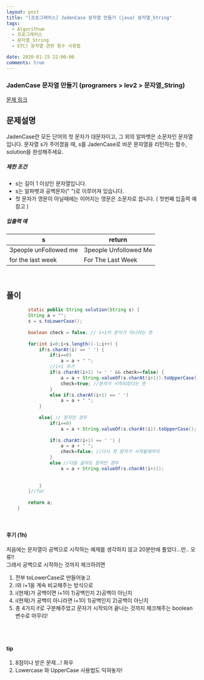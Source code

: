 ```yaml
---
layout: post
title: "[프로그래머스] JadenCase 문자열 만들기 (java) 문자열_String"
tags:
  - Algorithum
  - 프로그래머스
  - 문자열_String
  - ETC) 문자열 관련 함수 사용법

date: 2020-01-15 22:00:00
comments: true
---
```




###  JadenCase 문자열 만들기 (programers > lev2 > 문자열_String)

[문제 링크](https://programmers.co.kr/learn/courses/30/lessons/12951)

## 문제설명

JadenCase란 모든 단어의 첫 문자가 대문자이고, 그 외의 알파벳은 소문자인 문자열입니다. 문자열 s가 주어졌을 때, s를 JadenCase로 바꾼 문자열을 리턴하는 함수, solution을 완성해주세요.

##### 제한 조건

- s는 길이 1 이상인 문자열입니다.
- s는 알파벳과 공백문자(" ")로 이루어져 있습니다.
- 첫 문자가 영문이 아닐때에는 이어지는 영문은 소문자로 씁니다. ( 첫번째 입출력 예 참고 )

##### 입출력 예

| s                     | return                |
| --------------------- | --------------------- |
| 3people unFollowed me | 3people Unfollowed Me |
| for the last week     | For The Last Week<br> |

<br>

## 풀이

```java
    	static public String solution(String s) {
		String a = "";  
		s = s.toLowerCase();
		
		boolean check = false; // i+1이 문자가 아니라는 뜻
		
		for(int i=0;i<s.length()-1;i++) {
			if(s.charAt(i) == ' ') {
				if(i==0)
					a = a + " ";
				//i+1 추가
				if(s.charAt(i+1) != ' ' && check==false) {
					a = a + String.valueOf(s.charAt(i+1)).toUpperCase();
					check=true; //문자가 시작되었다는 뜻
				}
				else if(s.charAt(i+1) == ' ')
					a = a + " ";
			}
			
			else{ // 문자인 경우
				if(i==0)
					a = a + String.valueOf(s.charAt(i)).toUpperCase();
				
				if(s.charAt(i+1) == ' ') {
					a = a + " ";
					check=false; //다시 첫 문자가 시작될때까지 
				}
				else //다음 글자도 문자인 경우
					a = a + String.valueOf(s.charAt(i+1));
				
				
			}
		}//for
		
	    return a;
	}
```

<br>

#### 후기 (1h)

처음에는 문자열이 공백으로 시작하는 예제를 생각하지 않고 20분만에 풀었다...만..  오류!! <br>그래서 공백으로 시작하는 것까지 체크하려면 

1. 전부 toLowerCase로 만들어놓고
2. i와 i+1을 계속 비교해주는 방식으로
3. i(현재)가 공백이면 i+1이 1)공백인지  2)공백이 아닌지
4. i(현재)가 공백이 아니라면 i+1이 1)공백인지  2)공백이 아닌지
5. 총 4가지 if로 구분해주었고 문자가 시작되어 끝나는 것까지 체크해주는 boolean 변수로 마무리!

<br>

<br>

#### tip

1. 8점이나 받은 문제...! 화우
2. Lowercase 와 UpperCase 사용법도 익혀놓자!

<br>
